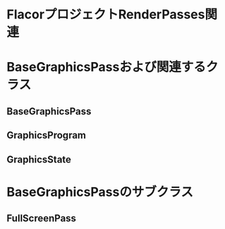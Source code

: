 # FlacorプロジェクトRenderPasses関連

# BaseGraphicsPassおよび関連するクラス

## BaseGraphicsPass


## GraphicsProgram

## GraphicsState

# BaseGraphicsPassのサブクラス

## FullScreenPass


<!--stackedit_data:
eyJoaXN0b3J5IjpbLTIwOTE4MDIzNjldfQ==
-->